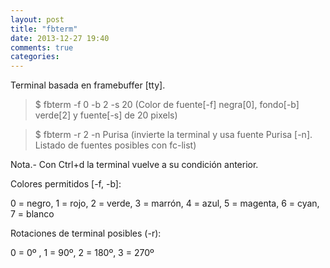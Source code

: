 ```yaml
---
layout: post
title: "fbterm"
date: 2013-12-27 19:40
comments: true
categories: 
---
```

Terminal basada en framebuffer [tty]. 

>$ fbterm -f 0 -b 2 -s 20 (Color de fuente[-f] negra[0], fondo[-b] verde[2] y fuente[-s] de 20 pixels) 

>$ fbterm -r 2 -n Purisa (invierte la terminal y usa fuente Purisa [-n]. Listado de fuentes posibles con fc-list) 

Nota.- Con Ctrl+d la terminal vuelve a su condición anterior. 

Colores permitidos [-f, -b]: 

0 = negro, 1 = rojo, 2 = verde, 3 = marrón, 4 = azul, 5 = magenta, 6 = cyan, 7 = blanco 

Rotaciones de terminal posibles (-r): 

0 = 0º , 1 = 90º, 2 = 180º, 3 = 270º

